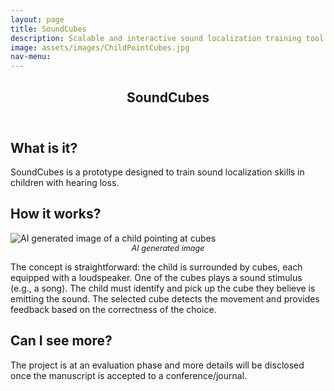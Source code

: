 ```yaml
---
layout: page
title: SoundCubes
description: Scalable and interactive sound localization training tool
image: assets/images/ChildPointCubes.jpg
nav-menu: 
---
```


<!-- Main -->
<div id="main" class="alt">

<!-- One -->
<section id="one">
	<div class="inner">
		<header class="major">
			<h1>SoundCubes</h1>
		</header>

<!-- Content -->
<h2>What is it?</h2>
<p>SoundCubes is a prototype designed to train sound localization skills in children with hearing loss.</p>


<h2>How it works?</h2>
<p><span class="image right"><img src="{% link assets/images/ChildPointCubes.jpg %}" alt="AI generated image of a child pointing at cubes"/><br><em style="display: block; text-align: center; font-size: 0.9em;">AI generated image</em></span>

The concept is straightforward: the child is surrounded by cubes, each equipped with a loudspeaker. One of the cubes plays a sound stimulus (e.g., a song). The child must identify and pick up the cube they believe is emitting the sound. The selected cube detects the movement and provides feedback based on the correctness of the choice.</p>


<h2>Can I see more?</h2>
<p>The project is at an evaluation phase and more details will be disclosed once the manuscript is accepted to a conference/journal.</p>